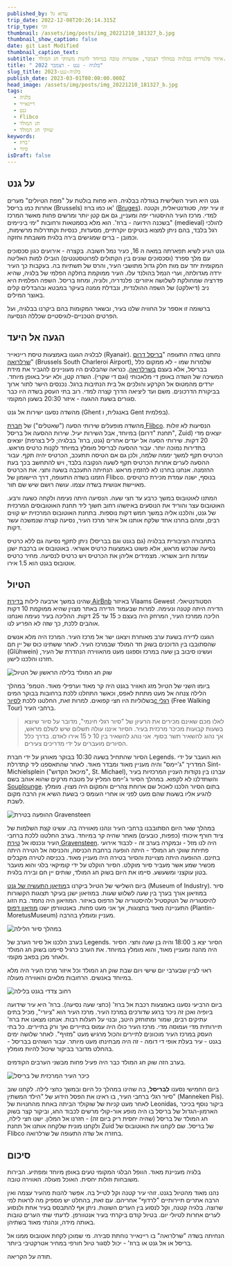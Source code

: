 ```yaml
---
published_by: עדוא גל
trip_date: 2022-12-08T20:26:14.315Z
trip_type: זוגי
thumbnail: /assets/img/posts/img_20221210_181327_b.jpg
thumbnail_show_caption: false
date: git Last Modified
thumbnail_caption_text:
subtitle: איזור פלנדריה בבלגיה במהלך דצמבר, אפשרות טובה במיוחד להנות משווקי חג המולד.
title: " בלגיה - גנט - דצמבר 2022"
slug_title: בלגיה-גנט-2023
publish_date: 2023-03-01T08:00:00.000Z
head_image: /assets/img/posts/img_20221210_181327_b.jpg
tags:
  - בלגיה
  - ריינאייר
  - גנט
  - Flibco
  - חג המולד
  - שווקי חג המולד
keywords:
  - ברוז'
  - סיור
isDraft: false
---
```

## על גנט

גנט היא העיר השלישית בגודלה בבלגיה. היא פחות בולטת על "מפת הטיולים" מערים אחרות כמו בריסל (Brussels) או כמו ברוז' ([Bruges](https://en.wikipedia.org/wiki/Bruges)). זו עיר יפה, סטודנטיאלית, וקטנה למדי. מרכז העיר ההיסטורי יפה ומעניין, גם אם קטן יותר ומרשים פחות מאשר המרכז בשכנה הידועה - ברוז'. הוא מלא בסמטאות ורחובות "ימי ביניימים" (medieval) להולכי רגל בלבד, בהם ניתן למצוא בוטיקים יוקרתיים, מסעדות, כנסיות וקתדרלות מרשימות, וכמובן - ברים שמגישים בירה בלגית משובחת וחזקה.

גנט הגיע לשיא תפארתה במאה ה 16, כעיר נמל חשובה. בקצרה - אירועים כגון סכסוכים עם מלך ספרד (וסכסוכים שונים בין הקתולים לפרוטסטנטים) הובילו למות האליטה המקומית יחד עם מות חלק גדול מתושבי העיר, והרס של תשתיות בה. בעקבות כך העיר ירדה מגדולתה, וערי הנמל בהולנד עלו. העיר ממוקמת בחלקה הפלמי של בלגיה, שהיא פדרציה שמחולקת לשלושה איזורים: פלנדריה, ולוניה, ומחוז בריסל. השפה הפלמית היא ניב (דיאלקט) של השפה ההולנדית, ונבדלת ממנה בעיקר במבטא ובהבדלים קלים באוצר המילים.

ברשומה זו אספר על החוויה שלנו בעיר, ובשאר המקומות בהם ביקרנו בבלגיה, ועל הפרטים הטכניים-לוגיסטיים שכללה הנסיעה.

## הגעה אל היעד

לבלגיה הגענו באמצעות טיסת ריינאייר (Ryanair). נחתנו בשדה התעופה "[בריסל דרום שרלרואה](https://www.brussels-charleroi-airport.com/en)" (Brussels South Charleroi Airport), שלמרות שמו - לא ממקום כלל בבריסל, אלא בעצם [בשרלרואה](https://goo.gl/maps/j8SATLfSgNqAL9hM9). כנראה שהבלגים היו מעוניינים להגביר את מידת המשיכה של השדה באופן די מלאכותי (וגם די שקרי). השדה קטן, ולא יעיל באופן מיוחד. יורדים מהמטוס אל הקרקע והולכים אל בית הנתיבות ברגל. נכנסים הישר לתור ארוך בביקורת הדרכונים. משם ועד ליציאה הדרך קצרה למדי. רוב בתי העסק בשדה היו כבר סגורים בשעת ההגעה - איזור 20:30 בשעון המקומי.

מהשדה נסענו ישירות אל גנט (Ghent באנגלית, ו Gent בפלמית).

מהשדה מופעלים שירותי הסעה ("שאטלים") של [חברת Flibco](https://www.flibco.com/en/timetable). הנסיעות לא זולות במיוחד, אבל השירות יעיל. שירות ההסעה אל בריסל (תחנת "דרום", Zuid) יוצאים מדי 20 דקות. שירותי הסעה אל יעדים אחרים (גנט, ברוז' בבלגיה; ליל בצרפת) יוצאים בתדירות נמוכה יותר. עבור ההסעה לבריסל מומלץ במיוחד לקנות כרטיס מראש. הכרטיס תקף למשך יממה שלמה, ולכן גם אם הטיסה תתעכב, הכרטיס יהיה תקף. עבור ההסעה לערים אחרות הכרטיס תקף לשעה הנקובה בלבד, ויש להתחשב בכך בעת ההזמנה. אנחנו בחרנו לא להזמין מראש. הנחיתה התעכבה בשעה וחצי. את הכרטיס הזמנו בשדה התעופה, דרך היישומון של Flibco. בנוסף, ישנה עמדת מכירת כרטיסים מאויישת אנושית בשדה עצמו. עושה רושם שיש שם תור.

המתנו לאוטובוס במשך כרבע עד חצי שעה. הנסיעה היתה נעימה ולקחה כשעה ורבע. האוטובוס עצר והוריד את הנוסעים באיזשהו רחוב חשוך ליד תחנת האוטובוסים המרכזית של גנט, והלכנו אליה במשך חמש דקות נוספות. בתחנת האוטובוס המרכזית יש קווים רבים, ומהם בחרנו אחד שלקח אותנו אל איזור מרכז העיר, נסיעה קצרה שנמשכה עשר דקות.

בתחבורה הציבורית בבלגיה (גם בגנט וגם בבריסל) ניתן לתקף נסיעה גם ללא כרטיס נסיעה שנרכש מראש, אלא פשוט באמצעות כרטיס אשראי. באוטובוס או ברכבת ישנן עמדות חיוב אשראי. מצמידים אליהן את הכרטיס ויש כרטיס לנסיעה. מחיר כרטיס אוטובוס בגנט הוא 1.5 אירו.

## הטיול

שהינו במשך ארבעה לילות [בדירת AirBnb](https://www.airbnb.com/rooms/694590175051349421) באיזור Vlaams Gewest הסטודנטיאלי. הדירה היתה קטנה ונעימה. למרות שבעמוד הדירה באתר מצוין שהיא ממוקמת 10 דקות הליכה ממרכז העיר, המרחק היה בעצם כ 15 עד 25 דקות. ההליכה בעיר נעימה ואנחנו אוהבים ללכת, כך שזה לא הפריע לנו.

הגענו לדירה בשעת ערב מאוחרת ויצאנו ישר אל מרכז העיר. המרכז היה מלא אנשים שהסתובבו בין הדוכנים בשוק חד המולד שבמרכז העיר. לאחר ששתינו כוס של יין חם (Glühwein) ועשינו סיבוב בן שעה במרכז וספגנו מעט מהאווירה הנהדרת של העיר, חזרנו והלכנו לישון.

![שוק חג המולד בלילה הראשון של הטיול](/assets/img/posts/img_20221208_232414_b.jpg "שוק חג המולד בלילה הראשון של הטיול")

ביומו השני של הטיול מזג האוויר בגנט היה קר מאוד וערפילי מאוד. הטמפ' במהלך הלילה צנחה אל מעט מתחת לאפס, וכאשר התחלנו ללכת ברחובות בבוקר המים בשלוליות היו חצי קפואים. למרות זאת, החלטנו ללכת [לסיורc רגלי](https://www.legendstours.be/en/ghent/) (Free Walking Tour) ברחבי העיר. 

> לאלו מכם שאינם מכירים את הרעיון של "סיור רגלי חינמי", מדובר על סיור שיוצא בשעות קבועות מכיכר מרכזית בעיר. הסיור איננו עולה תשלום שיש לשלם מראש, אך נהוג להשאיר תשר בסוף. אני נוהג להשאיר בין 10 ל 15 אירו לאדם. בדרך כלל הסיורים מועברים על ידי מדריכים צעירים. 

הסיור שהתחיל בשעה 10:30 בבוקר מאורגן על ידי חברת Legends. הוא הועבר על ידי המדריך "ג'יימס" והיה מעניין מאוד ומבדר מאוד. לאחר שהתאספנו ליד קתדרלת Sint-Michielsplein ("מיכאל הקדוש", St. Michael), עברנו בין נקודות העניין המרכזיות בעיר והשתדלנו לא לקפוא. במהלך הסיור ג'יימס המליץ על מטבח מרקים שהוא אוהב בשם [Souplounge](https://goo.gl/maps/FpWLLwJhVpbkAAkQ9). בתום הסיור הלכנו לאכול שם ארוחת צהריים והמקום היה מצוין. מומלץ להגיע אליו בשעות שהם מעט לפני או אחרי העומס כי בשעת השיא אין הרבה מקום לשבת.

![ההופעה בטירת Gravensteen](/assets/img/posts/img_20221209_201744_b.jpg "ההופעה בטירת Gravensteen")

במהלך שאר היום הסתובבנו ברחבי העיר ונהנו מאווירה בה. עשינו קצת השלמות של ציוד חורף איכותי (כפפות, כובעים) מאחר שהיה קר במיוחד. בערב החלטנו ללכת ברחבי העיר ונכנסו אל [טירת Gravensteen](https://en.wikipedia.org/wiki/Gravensteen). היה לנו מזל - ובמקרה בערב זה - לכבוד אירועי פתיחת שווקי חג המולד - היתה הופעה ברחבת הכניסה, והכניסה אל הטירה היתה בחינם. ההופעה היתה מצויינת והסיור בטירה היה מעניין מאוד. בכניסה לטירה מקבלים מכשיר שמע אשר מעביר סיור מוקלט. הסיור הוקלט על ידי קומיקאי בלגי והוא מועבר בטון עוקצני ומשעשע. סיימו את היום בשוק חג המולד, שותים יין חם ובירה בלגית.

ביום השלישי של הטיול ביקרנו ב[מוזיאון התעשיה של גנט](https://visit.gent.be/en/see-do/museum-industry) (Museum of Industry). סיור במוזיאון אורך בערך בין שעה לשלוש שעות. במוזיאון ישנן בעיקר תצוגות הקשורות להיסטוריה של הטקסטיל ולהיסטוריה של הדפוס באיזור. המוזיאון היה נחמד. בת הזוג התעניינה מאוד בתצוגות, אך אני מעט פחות. באנטוורפן ישנו [מוזיאון דפוס](https://museumplantinmoretus.be/en) (Plantin-MoretusMuseum) מעניין ומומלץ בהרבה.

![במהלך סיור הלילה](/assets/img/posts/p1020540_b.jpg "במהלך סיור הלילה")

בערב הלכנו אל סיור הערב של Legends. הסיור יצא ב 18:00 והיה בן שעה וחצי. הסיור היה מהנה ומעניין מאוד, והוא מומלץ במיוחד. את הערב כרגיל סיימנו בשוק חג המולד ולאחר מכן בפאב מקומי.

ראוי לציין שבערבי יום שישי ויום שבת שוק חג המולד וכל איזור מרכז העיר היה מלא במיוחד באנשים. הרחובות מלאים והאווירה מעולה.

![רחוב צדדי בגנט בלילה](/assets/img/posts/img_20221211_195643_b.jpg "רחוב צדדי בגנט בלילה")

ביום הרביעי נסענו באמצעות רכבת אל ברוז' (כחצי שעה נסיעה). ברוז' היא עיר שידועה ביופיה ואכן זה ניכר ברגע שדורכים במרכז העיר. מרכז העיר הוא "ציורי", מכיל בתים עתיקים רבים, שמור ומתוחזק היטב, ובנוי על תעלות רבות. אנחנו מצאנו את ברוז' תיירותית מדי ועמוסה מדי. מרכז העיר כולו היה עמוס בתיירים ואך ורק בתיירים. כל בתי העסק במרכז העיר מוכוונים לתיירים והכול מרגיש מעט "מזויף". לאחר שלושה ימים בגנט - עיר בעלת אופי די דומה - זה היה מבחינתו מעט מיותר. עבור השוהים בבריסל - בהחלט מדובר בביקור שיכול להיות מומלץ.

בערב הזה שוק חג המולד כבר היה פעיל פחות מבשני הערבים הקודמים. 

![כיכר העיר המרכזית של בריסל](/assets/img/posts/img_20221212_145253_b.jpg "כיכר העיר המרכזית של בריסל")

ביום החמישי נסענו **לבריסל**, בה שהינו במהלך כל היום ובמשך כחצי לילה. לקחנו שוב סיור רגלי ברחבי העיר, בו ראינו את הפסל הידוע של "הילד המשתין" (Manneken Pis). לאחר מעט קניות של שוקולד הביתה באחת מהחנויות של Leonidas, ביקור נוסף בכיכר הארמון-הגדול של בריסל בו היה מופע אור-קולי מרשים לכבוד החג, וביקור קצר בשוק חג המולד של בריסל (שהיה יחסית ריק ביום זה) - חזרנו אל המלון. ישנו חצי לילה, ולקחנו מונית שלקחה אותנו אל תחנת Zuid של בריסל. שם לקחנו את האוטובוס של Flibco בחזרה אל שדה התעופה של שרלרואה.

## סיכום

בלגיה מעניינת מאוד. הוופל הבלגי המקומי טעים באופן מיוחד ומפתיע. הבירות משובחות וזולות יחסית. האוכל מעולה. האווירה טובה. 

נהנו מאוד מהטיול בגנט. זוהי עיר קטנה וקל לטייל בה. אפשר להנות מהעיר עצמה ואין הרבה אתרים תיירותיים "לרדוף" אחריהם. עם זאת, בהחלט יש מספיק מה לראות למי שרוצה. בלגיה קטנה, וקל לנסוע בין הערים השונות. ניתן אף להתבסס בעיר אחת ולנסוע לערים אחרות לטיולי יום. בטיול קודם ביקרתי בעיר אנטוורפן. לדעתי שתי הערים טובות באותה מידה, ונהנתי מאוד בשתיהן.

הנחיתה בשדה "שרלרואה" בו ריינאייר נוחתת סבירה. מי שמוכן לקחת אוטובוס ממנו אל בריסל או אל גנט או ברוז' - יכול לסגור טיול חורפי במחיר אטרקטיבי ביותר.

תודה על הקריאה.